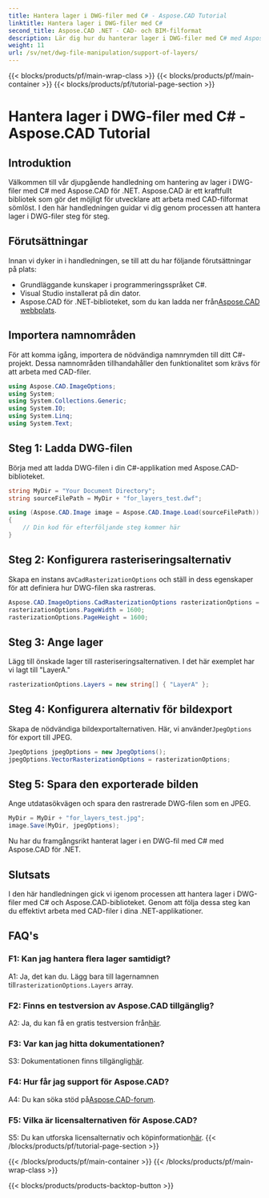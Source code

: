 ```yaml
---
title: Hantera lager i DWG-filer med C# - Aspose.CAD Tutorial
linktitle: Hantera lager i DWG-filer med C#
second_title: Aspose.CAD .NET - CAD- och BIM-filformat
description: Lär dig hur du hanterar lager i DWG-filer med C# med Aspose.CAD för .NET. Steg-för-steg-guide för effektiv CAD-filhantering.
weight: 11
url: /sv/net/dwg-file-manipulation/support-of-layers/
---
```


{{< blocks/products/pf/main-wrap-class >}}
{{< blocks/products/pf/main-container >}}
{{< blocks/products/pf/tutorial-page-section >}}

# Hantera lager i DWG-filer med C# - Aspose.CAD Tutorial

## Introduktion

Välkommen till vår djupgående handledning om hantering av lager i DWG-filer med C# med Aspose.CAD för .NET. Aspose.CAD är ett kraftfullt bibliotek som gör det möjligt för utvecklare att arbeta med CAD-filformat sömlöst. I den här handledningen guidar vi dig genom processen att hantera lager i DWG-filer steg för steg.

## Förutsättningar

Innan vi dyker in i handledningen, se till att du har följande förutsättningar på plats:

- Grundläggande kunskaper i programmeringsspråket C#.
- Visual Studio installerat på din dator.
-  Aspose.CAD för .NET-biblioteket, som du kan ladda ner från[Aspose.CAD webbplats](https://releases.aspose.com/cad/net/).

## Importera namnområden

För att komma igång, importera de nödvändiga namnrymden till ditt C#-projekt. Dessa namnområden tillhandahåller den funktionalitet som krävs för att arbeta med CAD-filer.

```csharp
using Aspose.CAD.ImageOptions;
using System;
using System.Collections.Generic;
using System.IO;
using System.Linq;
using System.Text;
```

## Steg 1: Ladda DWG-filen

Börja med att ladda DWG-filen i din C#-applikation med Aspose.CAD-biblioteket.

```csharp
string MyDir = "Your Document Directory";
string sourceFilePath = MyDir + "for_layers_test.dwf";

using (Aspose.CAD.Image image = Aspose.CAD.Image.Load(sourceFilePath))
{
    // Din kod för efterföljande steg kommer här
}
```

## Steg 2: Konfigurera rasteriseringsalternativ

 Skapa en instans av`CadRasterizationOptions` och ställ in dess egenskaper för att definiera hur DWG-filen ska rastreras.

```csharp
Aspose.CAD.ImageOptions.CadRasterizationOptions rasterizationOptions = new Aspose.CAD.ImageOptions.CadRasterizationOptions();
rasterizationOptions.PageWidth = 1600;
rasterizationOptions.PageHeight = 1600;
```

## Steg 3: Ange lager

Lägg till önskade lager till rasteriseringsalternativen. I det här exemplet har vi lagt till "LayerA."

```csharp
rasterizationOptions.Layers = new string[] { "LayerA" };
```

## Steg 4: Konfigurera alternativ för bildexport

 Skapa de nödvändiga bildexportalternativen. Här, vi använder`JpegOptions` för export till JPEG.

```csharp
JpegOptions jpegOptions = new JpegOptions();
jpegOptions.VectorRasterizationOptions = rasterizationOptions;
```

## Steg 5: Spara den exporterade bilden

Ange utdatasökvägen och spara den rastrerade DWG-filen som en JPEG.

```csharp
MyDir = MyDir + "for_layers_test.jpg";
image.Save(MyDir, jpegOptions);
```

Nu har du framgångsrikt hanterat lager i en DWG-fil med C# med Aspose.CAD för .NET.

## Slutsats

I den här handledningen gick vi igenom processen att hantera lager i DWG-filer med C# och Aspose.CAD-biblioteket. Genom att följa dessa steg kan du effektivt arbeta med CAD-filer i dina .NET-applikationer.

## FAQ's

### F1: Kan jag hantera flera lager samtidigt?

 A1: Ja, det kan du. Lägg bara till lagernamnen till`rasterizationOptions.Layers` array.

### F2: Finns en testversion av Aspose.CAD tillgänglig?

 A2: Ja, du kan få en gratis testversion från[här](https://releases.aspose.com/).

### F3: Var kan jag hitta dokumentationen?

 S3: Dokumentationen finns tillgänglig[här](https://reference.aspose.com/cad/net/).

### F4: Hur får jag support för Aspose.CAD?

 A4: Du kan söka stöd på[Aspose.CAD-forum](https://forum.aspose.com/c/cad/19).

### F5: Vilka är licensalternativen för Aspose.CAD?

 S5: Du kan utforska licensalternativ och köpinformation[här](https://purchase.aspose.com/buy).
{{< /blocks/products/pf/tutorial-page-section >}}

{{< /blocks/products/pf/main-container >}}
{{< /blocks/products/pf/main-wrap-class >}}

{{< blocks/products/products-backtop-button >}}

